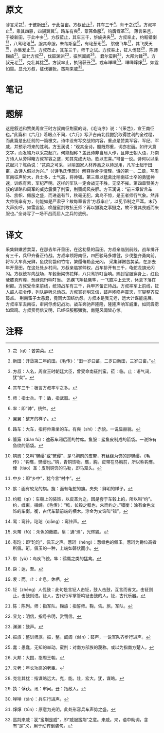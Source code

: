 # 原文
薄言采芑[^1]，于彼新田[^2]，于此菑亩。方叔莅止[^3]，其车三千[^4]，师干之试[^5]。方叔率止[^6]，乘其四骐，四骐翼翼[^7]。路车有奭[^8]，簟笰鱼服[^9]，钩膺鞗革[^10]。
薄言采芑，于彼新田，于此中乡[^11]。方叔莅止，其车三千，旂旐央央[^12]。方叔率止，约軝错衡[^13]，八鸾玱玱[^14]。服其命服，朱芾斯皇[^15]，有玱葱珩[^16]。
鴥彼飞隼[^17]，其飞戾天[^18]，亦集爰止[^19]。方叔莅止，其车三千，师干之试。方叔率止，钲人伐鼓[^20]，陈师鞠旅[^21]。显允方叔[^22]，伐鼓渊渊[^23]，振旅阗阗[^24]。
蠢尔蛮荆[^25]，大邦为雠[^26]。方叔元老[^27]，克壮其犹[^28]。方叔率止，执讯获丑[^29]。戎车啴啴[^30]，啴啴焞焞[^31]，如霆如雷。显允方叔，征伐玁狁，蛮荆来威[^32]。
# 笔记

# 题解
这是叙述和赞美周宣王时方叔南征荆蛮的诗。《毛诗序》说：“《采芑》，宣王南征也。”此篇和《六月》着眼点不同，《六月》写尹吉甫北伐玁狁取得胜利的全过程，而此篇是出征前的一篇檄文。诗中没有写交战的内容，重点是赞美军容、军纪、军威，并预示将来的胜利。方玉润说：“观其全诗，题既郑重，词亦宏丽。如许大篇文字，而发端乃以采芑起兴，何能相称？盖此诗非当局人作，且非王朝人语，乃南方诗人从旁得睹方叔军容之盛，知其克成大功，歌以志喜。”可备一说。诗何以以采芑起兴？陈奂说：“芑菜之可采，以喻国家人材养蓄之以待足用，凡军士起于田亩，故诗人假以为兴。”（《诗毛氏传疏》）解释得合乎情理。诗的第一、二章，写周军南征声势大，兵士多，士气高，将帅强。第三章以猛禽比喻南征士卒的勇猛神速，训练有素，军纪严明。这样的军队一定会战无不胜，无坚不摧。第四章赞美方叔的谋略和周军的威势震慑了荆蛮，荆蛮闻风丧胆。方玉润说：“前三章皆言车马、旂帜、佩服之盛，而进退有节，秋毫无犯，禽鸟不惊，是王者师行气象。然非大帅统率有方，何能如是严肃乎？故每章皆言‘方叔率止’，以见节制之严耳。末乃大声疾呼，如雷震蛰，唤醒蛮荆敢抗王师？再以玁狁之事摄之，故不觉其畏威而来服也。”全诗写了一场不战而屈人之兵的战例。
# 译文
采集鲜嫩苦荬菜，在那去年开垦田，在这初垦的菑田。方叔亲临到前线，战车排开有三千，兵甲齐备正待战。方叔率领将南征，四匹骏马多雄健，步伐整齐勇向前。将军大车真光鲜，鱼纹箭袋和竹帘，繁缨鞗勒金光闪。
采集鲜嫩苦荬菜，在那去年开垦田，在这处处乡村间。方叔亲临掌帅权，战车排开有三千，龟蛇龙旗光闪闪。方叔统军向战场，车毂衡梁饰花样，八只鸾铃叮当响。赐封官服穿身上，红色蔽膝真辉煌，葱绿佩珩响叮当。
迅疾飞翔猛鹰隼，一飞直冲上云天，休息下落在树颠。方叔受命来前线，统领战车有三千，兵甲齐备正待战。方叔率军上前线，钲人鼓人把令传，列队静听总动员。方叔赏罚明又信，鼓声咚咚声震天，军容整齐应鼓点。
荆南蛮子太愚蠢，竟同大国结仇怨。方叔本是我元老，远大计谋能施展。方叔率军去南征，审问俘虏记战功。战车奔驰声隆隆，隆隆声响军威重，如同霹雳如雷鸣。方叔赏罚信又明，已经征服那玁狁，南楚风闻皆心惊。
# 注释

[^1]: 芑（qǐ）：苦荬菜。
[^2]: 新田：开垦第二年的田。《毛传》：“田一岁曰菑，二岁曰新田，三岁曰畬。”
[^3]: 方叔：人名，周宣王时朝廷大臣，曾受命南征荆蛮。莅：临。止：语气词，犹“矣”。
[^4]: 其车三千：极言方叔率军之多。
[^5]: 师：指士兵。干：盾，指武器。
[^6]: 率：即“帅”，统帅。
[^7]: 翼翼：整齐的样子。
[^8]: 路车：大车，指将帅乘坐的车。有奭（shì）：赤貌。一说显赫貌。
[^9]: 簟笰（diàn fú）：遮蔽车厢后面的竹席。鱼服：鲨鱼皮制成的箭袋。一说饰有鱼纹的箭袋。
[^10]: 钩膺：又叫“樊缨”或“繁缨”，是马胸前的皮带，有丝绦为饰的即樊缨。《毛传》：“钩膺，樊缨也。”钩，青铜饰物。膺，胸。皮带在马胸前，所以称钩膺。鞗（tiáo）革：皮制铜饰的马勒，即马笼头。
[^11]: 中乡：即“乡中”，犹今言“村中”。
[^12]: 旂：画有蛟龙的旗。旐：画有龟蛇的旗。央央：鲜明的样子。
[^13]: 约軝（qí）：车毂上的装饰，以皮革为之，因是套于车毂上的，所以叫“约”。约，缠束，捆缚。《毛传》：“軝，长毂之軝也，朱而约之。”错衡：涂有金色文饰的车衡。衡，古代车辕前端的横木。涂金为文饰叫“错”。
[^14]: 鸾：鸾铃。玱玱（qiāng）：鸾铃声。
[^15]: 朱芾（fú）：朱色的蔽膝。皇：通“煌”，光辉貌。
[^16]: 有玱：即“玱玱”，佩玉之声。葱珩（héng）：葱绿色的佩玉。葱珩为爵位高者所佩。珩，佩玉的一种，上端如磬状而小。
[^17]: 鴥（yù）：鸟疾飞貌。隼：鹞鹰之类的猛禽。
[^18]: 戾：达，至。
[^19]: 爰：而。止：止息，休栖。
[^20]: 钲（zhēng）人伐鼓：此句是言钲人击钲，鼓人击鼓，互言而省文。击钲则止，击鼓则进。钲人，古代行军掌管鸣钲击鼓的人。钲，古代乐器。
[^21]: 陈：陈列。师：指军队。鞠旅：指誓师。鞠，告。旅，军队。
[^22]: 显允：明信，指号令明，赏罚信。
[^23]: 渊渊：鼓声。
[^24]: 振旅：整训师旅。振，整。阗阗（tián）：鼓声，一说军队齐步行进声。
[^25]: 蠢：愚蠢，无知的举动。蛮荆：对南方部族的蔑称。或以为指南方楚人。
[^26]: 大邦：大国，指周王朝。
[^27]: 元老：年长功高的老臣。
[^28]: 克壮其犹：指谋略远大。克，能。壮，宏大。犹，谋略。
[^29]: 执：俘获。讯：审问。丑：指敌人。
[^30]: 啴啴（tān）：兵车行进声。
[^31]: 焞焞（tūn）：原意为光明，此处形容兵车声势之盛。
[^32]: 蛮荆来威：犹“蛮荆是威”，即“威服蛮荆”之意。来威，来，语中助词，含有“是”义，用于动宾倒装句。